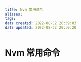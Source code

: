 ```yaml
---
title: Nvm 常用命令
aliases: 
tags: 
date created: 2022-08-12 20:09:03
date updated: 2022-08-12 20:30:20
---
```


# Nvm 常用命令
